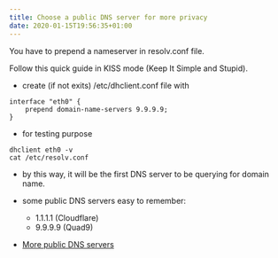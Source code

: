 ```yaml
---
title: Choose a public DNS server for more privacy
date: 2020-01-15T19:56:35+01:00
---
```


You have to prepend a nameserver in resolv.conf file.

Follow this quick guide in KISS mode (Keep It Simple and Stupid).


* create (if not exits) /etc/dhclient.conf file with

```
interface "eth0" {
    prepend domain-name-servers 9.9.9.9;
}
```

* for testing purpose

```shell
dhclient eth0 -v
cat /etc/resolv.conf
```

* by this way, it will be the first DNS server to be querying for domain name.

* some public DNS servers easy to remember:
  * 1.1.1.1  (Cloudflare)
  * 9.9.9.9  (Quad9)

* [More public DNS servers](https://en.wikipedia.org/wiki/Public_recursive_name_server)
